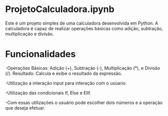 # ProjetoCalculadora.ipynb

Este é um projeto simples de uma calculadora desenvolvida em Python. A calculadora é capaz de realizar operações básicas como adição, subtração, multiplicação e divisão.
 
# Funcionalidades
-Operações Básicas: Adição (+), Subtração (-), Multiplicação (*), e Divisão (/).
Resultado: Calcula e exibe o resultado da expressão.

-Utilização a interação input para interação com o usúario.

-Utilização das condicionais If, Else e Elif. 

-Com essas utilizações o usuário pode escolher dois números e a operação que deseja efetuar. 



